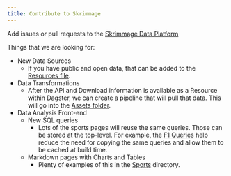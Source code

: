 ```yaml
---
title: Contribute to Skrimmage
---
```


Add issues or pull requests to the [Skrimmage Data Platform](https://github.com/Skrimmage/Data-Platform)

Things that we are looking for:

- New Data Sources
    - If you have public and open data, that can be added to the [Resources file](https://github.com/Skrimmage/Data-Platform/blob/main/skrimmage/resources.py).
- Data Transformations
    - After the API and Download information is available as a Resource within Dagster, we can create a pipeline that will pull that data. This will go into the [Assets folder](https://github.com/Skrimmage/Data-Platform/tree/main/skrimmage/assets).
- Data Analysis Front-end
    - New SQL queries
        - Lots of the sports pages will reuse the same queries. Those can be stored at the top-level. For example, the [F1 Queries](https://github.com/Skrimmage/Data-Platform/tree/main/frontend/sources/f1) help reduce the need for copying the same queries and allow them to be cached at build time.
    - Markdown pages with Charts and Tables
        - Plenty of examples of this in the [Sports](https://github.com/Skrimmage/Data-Platform/tree/main/frontend/pages/sports) directory. 
